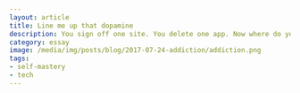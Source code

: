 ```yaml
---
layout: article
title: Line me up that dopamine
description: You sign off one site. You delete one app. Now where do you deposit your saved time? Probably somewhere else online. This has become normal life for most of us. We are caught in webs designed to keep us there. I should know. For the last five years, I've been building these nets. I've been pushing dopamine.
category: essay
image: /media/img/posts/blog/2017-07-24-addiction/addiction.png
tags: 
- self-mastery
- tech
---
```

